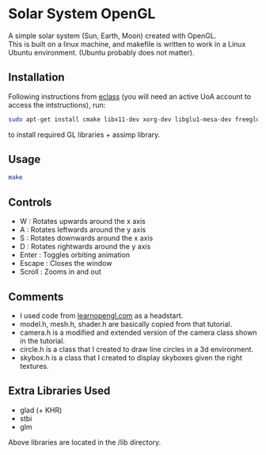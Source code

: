 # Solar System OpenGL

A simple solar system (Sun, Earth, Moon) created with OpenGL.  
This is built on a linux machine, and makefile is written to work in a Linux Ubuntu environment. (Ubuntu probably does not matter).

## Installation

Following instructions from [eclass](https://eclass.uoa.gr/modules/document/file.php/D35/OpenGL/%CE%95%CF%81%CE%B3%CE%B1%CF%83%CF%84%CE%AE%CF%81%CE%B9%CE%B1%202019/opengl33_ubuntu1804_installation.txt) (you will need an active UoA account to access the intstructions), run:

```sh
sudo apt-get install cmake libx11-dev xorg-dev libglu1-mesa-dev freeglut3-dev libglew1.5 libglew1.5-dev libglu1-mesa libglu1-mesa-dev libgl1-mesa-glx libgl1-mesa-dev libglfw3-dev libglfw3 libassimp-dev assimp-utils
```

to install required GL libraries + assimp library.

## Usage

```sh
make
```

## Controls

* W : Rotates upwards around the x axis
* A : Rotates leftwards around the y axis
* S : Rotates downwards around the x axis
* D : Rotates rightwards around the y axis
* Enter : Toggles orbiting animation
* Escape : Closes the window
* Scroll : Zooms in and out

## Comments

* I used code from [learnopengl.com](learnopengl.com) as a headstart.
* model.h, mesh.h, shader.h are basically copied from that tutorial.
* camera.h is a modified and extended version of the camera class shown in the tutorial.
* circle.h is a class that I created to draw line circles in a 3d environment.
* skybox.h is a class that I created to display skyboxes given the right textures.

## Extra Libraries Used

* glad (+ KHR)
* stbi
* glm

Above libraries are located in the /lib directory.
